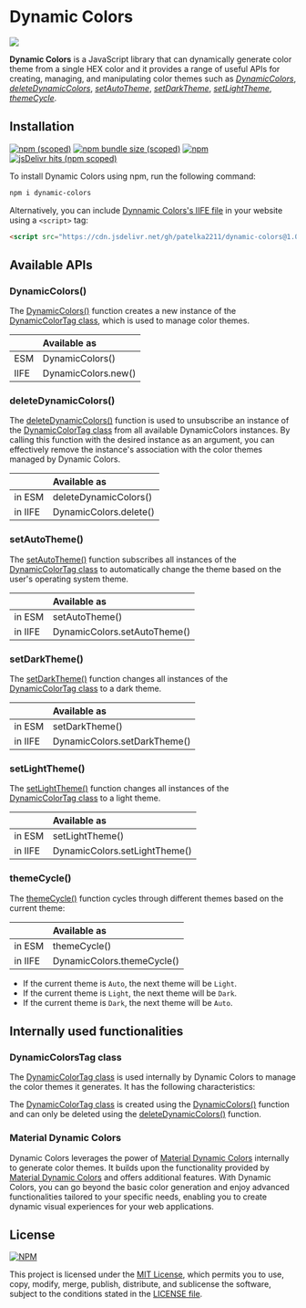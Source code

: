 # Dynamic Colors

![](https://lh3.googleusercontent.com/rKjjYo5u2SmXb8kfJvGrN8OAlwbBBZ24hyMWY5PCvt6V4iVhs-R9GvQjpgGm7-P8uAcC3BcmyIBmPgFtASL2nr5HO1H4r0LcL3EOwCyeoVM3X54-aJs=w1400-v0)

**Dynamic Colors** is a JavaScript library that can dynamically generate color theme from a single HEX color and it provides a range of useful APIs for creating, managing, and manipulating color themes such as [_DynamicColors_](#dynamiccolors), [_deleteDynamicColors_](#deletedynamiccolors), [_setAutoTheme_](#setautotheme), [_setDarkTheme_](#setdarktheme), [_setLightTheme_](#setlighttheme), [_themeCycle_](#themecycle).

## Installation

[![npm (scoped)](https://img.shields.io/npm/v/dynamic-colors)](https://www.npmjs.com/package/dynamic-colors)
[![npm bundle size (scoped)](https://img.shields.io/bundlephobia/min/dynamic-colors)](https://bundlephobia.com/package/dynamic-colors@1.0.1)
[![npm](https://img.shields.io/npm/dy/dynamic-colors)](https://www.npmjs.com/package/dynamic-colors)
[![jsDelivr hits (npm scoped)](https://img.shields.io/jsdelivr/gh/hy/patelka2211/dynamic-colors)](https://cdn.jsdelivr.net/gh/patelka2211/dynamic-colors@1.0.1/)

To install Dynamic Colors using npm, run the following command:

```sh
npm i dynamic-colors
```

Alternatively, you can include [Dynnamic Colors's IIFE file](https://cdn.jsdelivr.net/gh/patelka2211/dynamic-colors@1.0.1/DynamicColors.js) in your website using a `<script>` tag:

```html
<script src="https://cdn.jsdelivr.net/gh/patelka2211/dynamic-colors@1.0.1/DynamicColors.js"></script>
```

## Available APIs

### DynamicColors()

The [DynamicColors()](#dynamiccolors) function creates a new instance of the [DynamicColorTag class](#dynamiccolorstag-class), which is used to manage color themes.

|      | Available as        |
| :--- | :------------------ |
| ESM  | DynamicColors()     |
| IIFE | DynamicColors.new() |

### deleteDynamicColors()

The [deleteDynamicColors()](#deletedynamiccolors) function is used to unsubscribe an instance of the [DynamicColorTag class](#dynamiccolorstag-class) from all available DynamicColors instances. By calling this function with the desired instance as an argument, you can effectively remove the instance's association with the color themes managed by Dynamic Colors.

|         | Available as           |
| :------ | :--------------------- |
| in ESM  | deleteDynamicColors()  |
| in IIFE | DynamicColors.delete() |

### setAutoTheme()

The [setAutoTheme()](#setautotheme) function subscribes all instances of the [DynamicColorTag class](#dynamiccolorstag-class) to automatically change the theme based on the user's operating system theme.

|         | Available as                 |
| :------ | :--------------------------- |
| in ESM  | setAutoTheme()               |
| in IIFE | DynamicColors.setAutoTheme() |

### setDarkTheme()

The [setDarkTheme()](#setdarktheme) function changes all instances of the [DynamicColorTag class](#dynamiccolorstag-class) to a dark theme.

|         | Available as                 |
| :------ | :--------------------------- |
| in ESM  | setDarkTheme()               |
| in IIFE | DynamicColors.setDarkTheme() |

### setLightTheme()

The [setLightTheme()](#setlighttheme) function changes all instances of the [DynamicColorTag class](#dynamiccolorstag-class) to a light theme.

|         | Available as                  |
| :------ | :---------------------------- |
| in ESM  | setLightTheme()               |
| in IIFE | DynamicColors.setLightTheme() |

### themeCycle()

The [themeCycle()](#themecycle) function cycles through different themes based on the current theme:

|         | Available as               |
| :------ | :------------------------- |
| in ESM  | themeCycle()               |
| in IIFE | DynamicColors.themeCycle() |

-   If the current theme is `Auto`, the next theme will be `Light`.
-   If the current theme is `Light`, the next theme will be `Dark`.
-   If the current theme is `Dark`, the next theme will be `Auto`.

## Internally used functionalities

### DynamicColorsTag class

<!-- -   Dynamic Color Tag is JavaScript class that manages color theme generated by itself.
-   It can be created using the [_DynamicColors_ function](#dynamiccolors-function) and can only be deleted by [deleteDynamicColors()](#deletedynamiccolors). -->

The [DynamicColorTag class](#dynamiccolorstag-class) is used internally by Dynamic Colors to manage the color themes it generates. It has the following characteristics:

The [DynamicColorTag class](#dynamiccolorstag-class) is created using the [DynamicColors()](#dynamiccolors) function and can only be deleted using the [deleteDynamicColors()](#deletedynamiccolors) function.

### Material Dynamic Colors

Dynamic Colors leverages the power of [Material Dynamic Colors](https://github.com/leonardorafael/material-dynamic-colors) internally to generate color themes. It builds upon the functionality provided by [Material Dynamic Colors](https://github.com/leonardorafael/material-dynamic-colors) and offers additional features. With Dynamic Colors, you can go beyond the basic color generation and enjoy advanced functionalities tailored to your specific needs, enabling you to create dynamic visual experiences for your web applications.

## License

[![NPM](https://img.shields.io/npm/l/react)](./LICENSE)

This project is licensed under the [MIT License](./LICENSE), which permits you to use, copy, modify, merge, publish, distribute, and sublicense the software, subject to the conditions stated in the [LICENSE file](./LICENSE).
